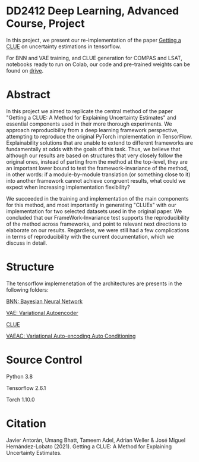 # DD2412 Deep Learning, Advanced Course, Project


In this project, we present our re-implementation of the paper [Getting a CLUE](https://arxiv.org/abs/2006.06848) on uncertainty estimations in tensorflow.

For BNN and VAE training, and CLUE generation for COMPAS and LSAT, notebooks ready to run on Colab, our code and pre-trained weights can be found on [drive](https://drive.google.com/drive/folders/1-9qUsgcklq2Mrx_ScDG134BViOOUO8nI?usp=sharing).

# Abstract
In this project we aimed to replicate the central method of the paper "Getting a CLUE: A Method for Explaining Uncertainty Estimates" and essential components used in their more thorough experiments. We approach reproducibility from a deep learning framework perspective, attempting to reproduce the original PyTorch implementation in TensorFlow. Explainability solutions that are unable to extend to different frameworks are fundamentally at odds with the goals of this task. Thus, we believe that although our results are based on structures that very closely follow the original ones, instead of parting from the method at the top-level, they are an important lower bound to test the framework-invariance of the method, in other words: if a module-by-module translation (or something close to it) into another framework cannot achieve congruent results, what could we expect when increasing implementation flexibility?

We succeeded in the training and implementation of the main components for this method, and most importantly in generating "CLUEs" with our implementation for two selected datasets used in the original paper. We concluded that our FrameWork-Invariance test supports the reproducibility of the method across frameworks, and point to relevant next directions to elaborate on our results. Regardless, we were still had a few complications in terms of reproducibility with the current documentation, which we discuss in detail.

# Structure
The tensorflow implemenetation of the architectures are presents in the following folders:

[BNN: Bayesian Neural Network](https://github.com/alishibli97/DLAdv-Project/tree/main/BNN) 

[VAE: Variational Autoencoder](https://github.com/alishibli97/DLAdv-Project/tree/main/VAE) 

[CLUE ](https://github.com/alishibli97/DLAdv-Project/tree/main/CLUE) 

[VAEAC: Variational Auto-encoding Auto Conditioning](https://github.com/alishibli97/DLAdv-Project/tree/main/VAEAC)

# Source Control

Python 3.8

Tensorflow 2.6.1

Torch 1.10.0

# Citation

Javier Antorán, Umang Bhatt, Tameem Adel, Adrian Weller & José Miguel Hernández-Lobato (2021). Getting a CLUE: A Method for Explaining Uncertainty Estimates.
